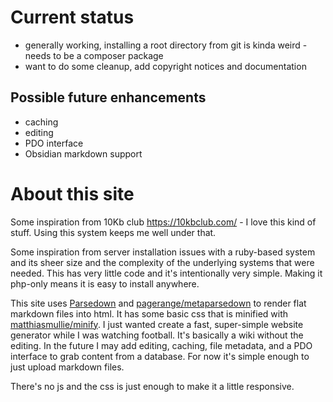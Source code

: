 # Current status
* generally working, installing a root directory from git is kinda weird - needs to be a composer package
* want to do some cleanup, add copyright notices and documentation

## Possible future enhancements
* caching
* editing
* PDO interface
* Obsidian markdown support

# About this site

Some inspiration from 10Kb club https://10kbclub.com/ - I love this kind of stuff. Using this system keeps me well under that.

Some inspiration from server installation issues with a ruby-based system and its sheer size and the complexity of the underlying systems that were needed. This has very little code and it's intentionally very simple. Making it php-only means it is easy to install anywhere.

This site uses [Parsedown](https://github.com/erusev/parsedown) and [pagerange/metaparsedown](https://github.com/pagerange/metaparsedown) to render flat markdown files into html. It has some basic css that is minified with [matthiasmullie/minify](https://github.com/matthiasmullie/minify). I just wanted create a fast, super-simple website generator while I was watching football. It's basically a wiki without the editing. In the future I may add editing, caching, file metadata, and a PDO interface to grab content from a database. For now it's simple enough to just upload markdown files.

There's no js and the css is just enough to make it a little responsive.
